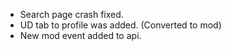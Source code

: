 - Search page crash fixed.
- UD tab to profile was added. (Converted to mod)
- New mod event added to api.
